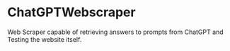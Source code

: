 # ChatGPTWebscraper
Web Scraper capable of retrieving answers to prompts from ChatGPT and Testing the website itself. 
